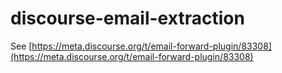 # discourse-email-extraction

See [https://meta.discourse.org/t/email-forward-plugin/83308](https://meta.discourse.org/t/email-forward-plugin/83308)
